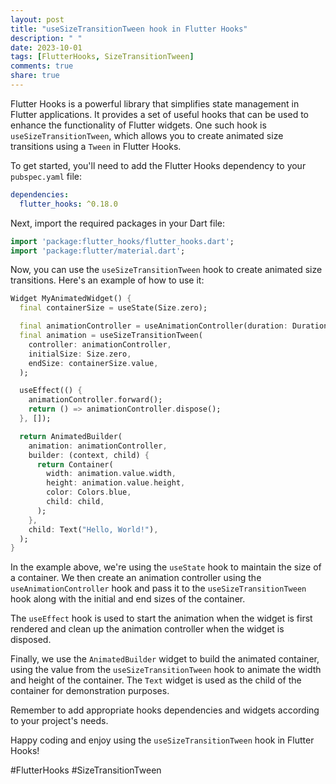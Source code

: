 ```yaml
---
layout: post
title: "useSizeTransitionTween hook in Flutter Hooks"
description: " "
date: 2023-10-01
tags: [FlutterHooks, SizeTransitionTween]
comments: true
share: true
---
```


Flutter Hooks is a powerful library that simplifies state management in Flutter applications. It provides a set of useful hooks that can be used to enhance the functionality of Flutter widgets. One such hook is `useSizeTransitionTween`, which allows you to create animated size transitions using a `Tween` in Flutter Hooks.

To get started, you'll need to add the Flutter Hooks dependency to your `pubspec.yaml` file:

```yaml
dependencies:
  flutter_hooks: ^0.18.0
```

Next, import the required packages in your Dart file:

```dart
import 'package:flutter_hooks/flutter_hooks.dart';
import 'package:flutter/material.dart';
```

Now, you can use the `useSizeTransitionTween` hook to create animated size transitions. Here's an example of how to use it:

```dart
Widget MyAnimatedWidget() {
  final containerSize = useState(Size.zero);

  final animationController = useAnimationController(duration: Duration(seconds: 1));
  final animation = useSizeTransitionTween(
    controller: animationController,
    initialSize: Size.zero,
    endSize: containerSize.value,
  );

  useEffect(() {
    animationController.forward();
    return () => animationController.dispose();
  }, []);

  return AnimatedBuilder(
    animation: animationController,
    builder: (context, child) {
      return Container(
        width: animation.value.width,
        height: animation.value.height,
        color: Colors.blue,
        child: child,
      );
    },
    child: Text("Hello, World!"),
  );
}
```

In the example above, we're using the `useState` hook to maintain the size of a container. We then create an animation controller using the `useAnimationController` hook and pass it to the `useSizeTransitionTween` hook along with the initial and end sizes of the container.

The `useEffect` hook is used to start the animation when the widget is first rendered and clean up the animation controller when the widget is disposed.

Finally, we use the `AnimatedBuilder` widget to build the animated container, using the value from the `useSizeTransitionTween` hook to animate the width and height of the container. The `Text` widget is used as the child of the container for demonstration purposes.

Remember to add appropriate hooks dependencies and widgets according to your project's needs.

Happy coding and enjoy using the `useSizeTransitionTween` hook in Flutter Hooks!

#FlutterHooks #SizeTransitionTween